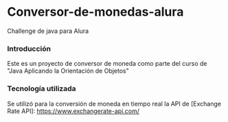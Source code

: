 # Conversor-de-monedas-alura
Challenge de java para Alura

### Introducción
Este es un proyecto de conversor de moneda como parte del curso de "Java Aplicando la Orientación de Objetos"

### Tecnología utilizada

Se utilizó para la conversión de moneda en tiempo real la API de [Exchange Rate API]: https://www.exchangerate-api.com/
